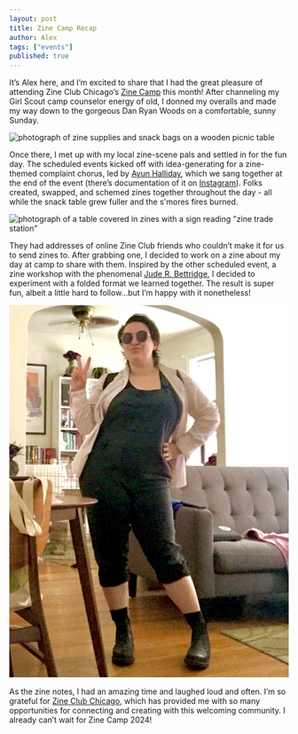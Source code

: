 ```yaml
---
layout: post
title: Zine Camp Recap
author: Alex
tags: ["events"]
published: true
---
```


It’s Alex here, and I’m excited to share that I had the great pleasure of attending Zine Club Chicago’s [Zine Camp](https://zine.camp/) this month! After channeling my Girl Scout camp counselor energy of old, I donned my overalls and made my way down to the gorgeous Dan Ryan Woods on a comfortable, sunny Sunday. 

![photograph of zine supplies and snack bags on a wooden picnic table](/assets/img/post/2023-07-29-zine-camp-recap3.png)

<!--more-->
Once there, I met up with my local zine-scene pals and settled in for the fun day. The scheduled events kicked off with idea-generating for a zine-themed complaint chorus, led by [Ayun Halliday](https://www.ayunhalliday.com/), which we sang together at the end of the event (there’s documentation of it on [Instagram](https://www.instagram.com/p/CufnPwlKTAe/)). Folks created, swapped, and schemed zines together throughout the day - all while the snack table grew fuller and the s'mores fires burned. 

![photograph of a table covered in zines with a sign reading "zine trade station"](/assets/img/post/2023-07-29-zine-camp-recap2.png)

They had addresses of online Zine Club friends who couldn’t make it for us to send zines to. After grabbing one, I decided to work on a zine about my day at camp to share with them. Inspired by the other scheduled event, a zine workshop with the phenomenal [Jude R. Bettridge](https://bettridge.myportfolio.com/), I decided to experiment with a folded format we learned together. The result is super fun, albeit a little hard to follow…but I’m happy with it nonetheless! 

![photograph of Alex in her zine camp outfit](/assets/img/post/2023-07-29-zine-camp-recap1.jpg)

As the zine notes, I had an amazing time and laughed loud and often. I’m so grateful for [Zine Club Chicago](https://www.instagram.com/zineclubchicago/), which has provided me with so many opportunities for connecting and creating with this welcoming community. I already can’t wait for Zine Camp 2024!
